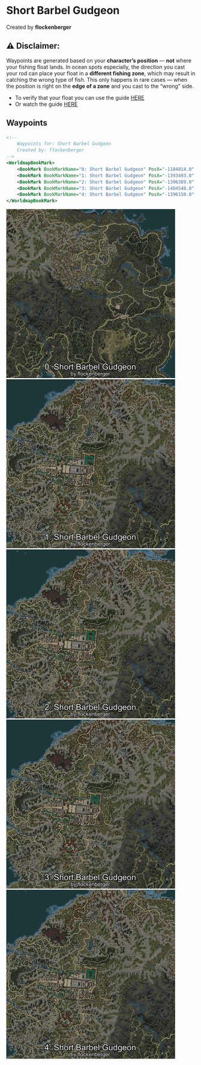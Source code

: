 # Short Barbel Gudgeon
Created by **flockenberger**

## ⚠️ Disclaimer:
Waypoints are generated based on your __**character’s position**__ — __not__ where your fishing float lands.
In ocean spots especially, the direction you cast your rod can place your float in a **different fishing zone**, which may result in catching the wrong type of fish.
This only happens in rare cases — when the position is right on the **edge of a zone** and you cast to the “wrong” side.

- To verify that your float you can use the guide [HERE](https://flockenberger.github.io/bdo-fish-position/)
- Or watch the guide [HERE](https://youtu.be/t-VXcRoNojk)

## Waypoints
```xml
<!--
    Waypoints for: Short Barbel Gudgeon
    Created by: flockenberger
-->
<WorldmapBookMark>
    <BookMark BookMarkName="0: Short Barbel Gudgeon" PosX="-1184814.0" PosY="23287.002" PosZ="1314477.8" />
    <BookMark BookMarkName="1: Short Barbel Gudgeon" PosX="-1393493.0" PosY="13186.0" PosZ="1344703.0" />
    <BookMark BookMarkName="2: Short Barbel Gudgeon" PosX="-1396389.0" PosY="13166.0" PosZ="1354546.0" />
    <BookMark BookMarkName="3: Short Barbel Gudgeon" PosX="-1404548.0" PosY="13171.0" PosZ="1343363.0" />
    <BookMark BookMarkName="4: Short Barbel Gudgeon" PosX="-1396150.0" PosY="12955.0" PosZ="1350561.0" />
</WorldmapBookMark>
```

<img src="./Short Barbel Gudgeon_0_Preview.webp" width="450"/> <img src="./Short Barbel Gudgeon_1_Preview.webp" width="450"/> <img src="./Short Barbel Gudgeon_2_Preview.webp" width="450"/> <img src="./Short Barbel Gudgeon_3_Preview.webp" width="450"/> <img src="./Short Barbel Gudgeon_4_Preview.webp" width="450"/> 